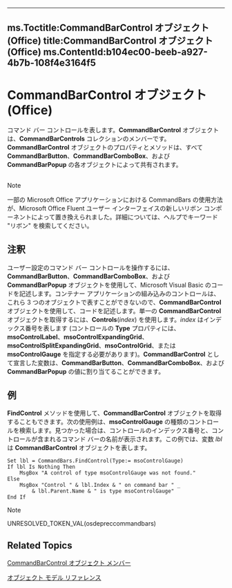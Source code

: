 

---
ms.Toctitle:CommandBarControl オブジェクト (Office)
title:CommandBarControl オブジェクト (Office)
ms.ContentId:b104ec00-beeb-a927-4b7b-108f4e3164f5
---
# CommandBarControl オブジェクト (Office)




コマンド バー コントロールを表します。**CommandBarControl** オブジェクトは、**CommandBarControls** コレクションのメンバーです。**CommandBarControl** オブジェクトのプロパティとメソッドは、すべて **CommandBarButton**、**CommandBarComboBox**、および **CommandBarPopup** の各オブジェクトによって共有されます。

## 

>[!NOTE]
>一部の Microsoft Office アプリケーションにおける CommandBars の使用方法が、Microsoft Office Fluent ユーザー インターフェイスの新しいリボン コンポーネントによって置き換えられました。詳細については、ヘルプでキーワード "リボン" を検索してください。





## 注釈
ユーザー設定のコマンド バー コントロールを操作するには、**CommandBarButton**、**CommandBarComboBox**、および **CommandBarPopup** オブジェクトを使用して、Microsoft Visual Basic のコードを記述します。コンテナー アプリケーションの組み込みのコントロールは、これら 3 つのオブジェクトで表すことができないので、**CommandBarControl** オブジェクトを使用して、コードを記述します。単一の **CommandBarControl** オブジェクトを取得するには、**Controls**(*index*) を使用します。*index* はインデックス番号を表します (コントロールの **Type**
 プロパティには、**msoControlLabel**、**msoControlExpandingGrid**、**msoControlSplitExpandingGrid**、**msoControlGrid**、または **msoControlGauge** を指定する必要があります)。**CommandBarControl** として宣言した変数は、**CommandBarButton**、**CommandBarComboBox**、および **CommandBarPopup** の値に割り当てることができます。



## 例
**FindControl** メソッドを使用して、**CommandBarControl** オブジェクトを取得することもできます。次の使用例は、**msoControlGauge** の種類のコントロールを検索します。見つかった場合は、コントロールのインデックス番号と、コントロールが含まれるコマンド バーの名前が表示されます。この例では、変数 *lbl* は **CommandBarControl** オブジェクトを表します。

```sourcecode
Set lbl = CommandBars.FindControl(Type:= msoControlGauge) 
If lbl Is Nothing Then 
    MsgBox "A control of type msoControlGauge was not found." 
Else 
    MsgBox "Control " & lbl.Index & " on command bar " _ 
        & lbl.Parent.Name & " is type msoControlGauge" 
End If
```




>[!NOTE]
>UNRESOLVED_TOKEN_VAL(osdepreccommandbars)





## Related Topics

[CommandBarControl オブジェクト メンバー ](1d2360e4-7511-a3a4-9959-2f7c8282bf99.md)

[オブジェクト モデル リファレンス](499c789a-aba2-0fad-649a-0ea964cd3b5e.md)




